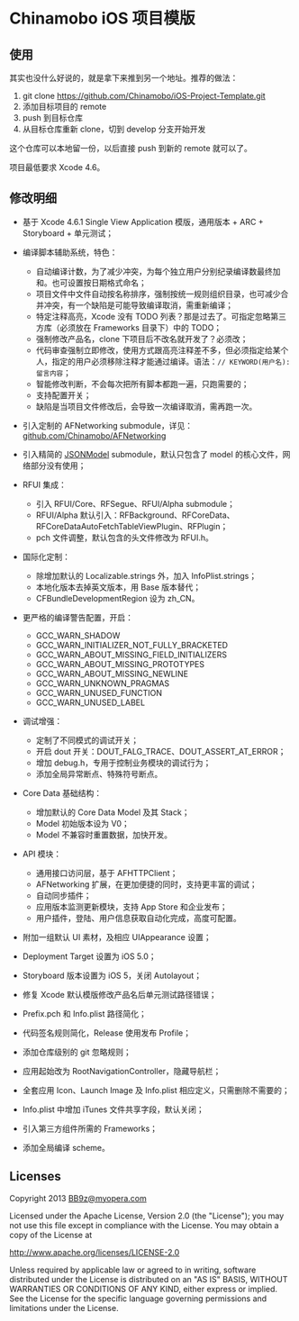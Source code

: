 Chinamobo iOS 项目模版
====

使用
----
其实也没什么好说的，就是拿下来推到另一个地址。推荐的做法：

1. git clone https://github.com/Chinamobo/iOS-Project-Template.git
2. 添加目标项目的 remote
3. push 到目标仓库
4. 从目标仓库重新 clone，切到 develop 分支开始开发

这个仓库可以本地留一份，以后直接 push 到新的 remote 就可以了。

项目最低要求 Xcode 4.6。

修改明细
----
* 基于 Xcode 4.6.1 Single View Application 模版，通用版本 + ARC + Storyboard + 单元测试；

* 编译脚本辅助系统，特色：
  - 自动编译计数，为了减少冲突，为每个独立用户分别纪录编译数最终加和。也可设置按日期格式命名；
  - 项目文件中文件自动按名称排序，强制按统一规则组织目录，也可减少合并冲突，有一个缺陷是可能导致编译取消，需重新编译；
  - 特定注释高亮，Xcode 没有 TODO 列表？那是过去了。可指定忽略第三方库（必须放在 Frameworks 目录下）中的 TODO；
  - 强制修改产品名，clone 下项目后不改名就开发了？必须改；
  - 代码审查强制立即修改，使用方式跟高亮注释差不多，但必须指定给某个人，指定的用户必须移除注释才能通过编译。语法：`// KEYWORD(用户名): 留言内容`；
  - 智能修改判断，不会每次把所有脚本都跑一遍，只跑需要的；
  - 支持配置开关；
  - 缺陷是当项目文件修改后，会导致一次编译取消，需再跑一次。
  
* 引入定制的 AFNetworking submodule，详见：[github.com/Chinamobo/AFNetworking](https://github.com/Chinamobo/AFNetworking)
* 引入精简的 [JSONModel](https://github.com/Chinamobo/JSONModel) submodule，默认只包含了 model 的核心文件，网络部分没有使用；
  
* RFUI 集成：
  - 引入 RFUI/Core、RFSegue、RFUI/Alpha submodule；
  - RFUI/Alpha 默认引入：RFBackground、RFCoreData、RFCoreDataAutoFetchTableViewPlugin、RFPlugin；
  - pch 文件调整，默认包含的头文件修改为 RFUI.h。
  
* 国际化定制：
  - 除增加默认的 Localizable.strings 外，加入 InfoPlist.strings；
  - 本地化版本去掉英文版本，用 Base 版本替代；
  - CFBundleDevelopmentRegion 设为 zh_CN。
  
* 更严格的编译警告配置，开启：
  - GCC_WARN_SHADOW
  - GCC_WARN_INITIALIZER_NOT_FULLY_BRACKETED
  - GCC_WARN_ABOUT_MISSING_FIELD_INITIALIZERS
  - GCC_WARN_ABOUT_MISSING_PROTOTYPES
  - GCC_WARN_ABOUT_MISSING_NEWLINE
  - GCC_WARN_UNKNOWN_PRAGMAS
  - GCC_WARN_UNUSED_FUNCTION
  - GCC_WARN_UNUSED_LABEL
  
* 调试增强：
  - 定制了不同模式的调试开关；
  - 开启 dout 开关：DOUT_FALG_TRACE、DOUT_ASSERT_AT_ERROR；
  - 增加 debug.h，专用于控制业务模块的调试行为；
  - 添加全局异常断点、特殊符号断点。

* Core Data 基础结构：
  - 增加默认的 Core Data Model 及其 Stack；
  - Model 初始版本设为 V0；
  - Model 不兼容时重置数据，加快开发。
  
* API 模块：
  - 通用接口访问层，基于 AFHTTPClient；
  - AFNetworking 扩展，在更加便捷的同时，支持更丰富的调试；
  - 自动同步插件；
  - 应用版本监测更新模块，支持 App Store 和企业发布；
  - 用户插件，登陆、用户信息获取自动化完成，高度可配置。

* 附加一组默认 UI 素材，及相应 UIAppearance 设置；
* Deployment Target 设置为 iOS 5.0；
* Storyboard 版本设置为 iOS 5，关闭 Autolayout；
* 修复 Xcode 默认模版修改产品名后单元测试路径错误；
* Prefix.pch 和 Info.plist 路径简化；
* 代码签名规则简化，Release 使用发布 Profile；
* 添加仓库级别的 git 忽略规则；
* 应用起始改为 RootNavigationController，隐藏导航栏；
* 全套应用 Icon、Launch Image 及 Info.plist 相应定义，只需删除不需要的；
* Info.plist 中增加 iTunes 文件共享字段，默认关闭；
* 引入第三方组件所需的 Frameworks；
* 添加全局编译 scheme。
  
Licenses
----
Copyright 2013 BB9z@myopera.com

Licensed under the Apache License, Version 2.0 (the "License");
you may not use this file except in compliance with the License.
You may obtain a copy of the License at

  http://www.apache.org/licenses/LICENSE-2.0

Unless required by applicable law or agreed to in writing, software
distributed under the License is distributed on an "AS IS" BASIS,
WITHOUT WARRANTIES OR CONDITIONS OF ANY KIND, either express or implied.
See the License for the specific language governing permissions and
limitations under the License.